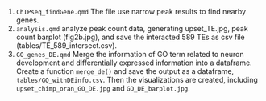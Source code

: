 1. `ChIPseq_findGene.qmd` The file use narrow peak results to find nearby genes.
2. `analysis.qmd` analyze peak count data, generating upset_TE.jpg, peak count barplot (fig2b.jpg), and save the interacted 589 TEs as csv file 
(tables/TE_589_intersect.csv).
3. `GO_genes_DE.qmd` Merge the information of GO term related to neuron development and differentially expressed information into a dataframe. Create a 
function `merge_de()` and save the output as a dataframe, `tables/GO_withDEinfo.csv`. Then the visualizations are created, including 
`upset_chimp_oran_GO_DE.jpg` and `GO_DE_barplot.jpg`.
